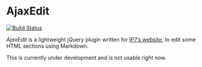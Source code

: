 AjaxEdit
========

[![Build Status](https://travis-ci.org/bfontaine/AjaxEdit.png)](https://travis-ci.org/bfontaine/AjaxEdit)

*AjaxEdit* is a lightweight jQuery plugin written for [IP7’s
website](https://github.com/IP7/Website), to edit some HTML sections using
Markdown.

This is currently under development and is not usable right now.
